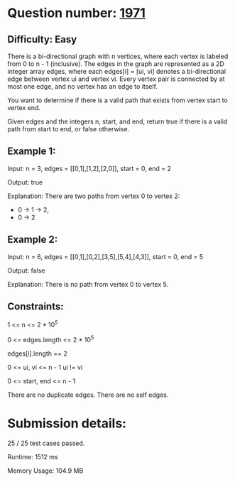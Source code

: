 # Question number: [1971](https://leetcode.com/problems/find-if-path-exists-in-graph/)

## Difficulty: Easy
There is a bi-directional graph with n vertices, where each vertex is labeled from 0 to n - 1 (inclusive). The edges in the graph are represented as a 2D integer array edges, where each edges[i] = [ui, vi] denotes a bi-directional edge between vertex ui and vertex vi. Every vertex pair is connected by at most one edge, and no vertex has an edge to itself.

You want to determine if there is a valid path that exists from vertex start to vertex end.

Given edges and the integers n, start, and end, return true if there is a valid path from start to end, or false otherwise.

## Example 1:

Input: n = 3, edges = [[0,1],[1,2],[2,0]], start = 0, end = 2

Output: true

Explanation: There are two paths from vertex 0 to vertex 2:

- 0 → 1 → 2, 
- 0 → 2

## Example 2:

Input: n = 6, edges = [[0,1],[0,2],[3,5],[5,4],[4,3]], start = 0, end = 5

Output: false

Explanation: There is no path from vertex 0 to vertex 5.

## Constraints:

1 <= n <= 2 * 10<sup>5</sup>

0 <= edges.length <= 2 * 10<sup>5</sup>

edges[i].length == 2

0 <= ui, vi <= n - 1 ui != vi

0 <= start, end <= n - 1

There are no duplicate edges.
There are no self edges.

# Submission details:

25 / 25 test cases passed.

Runtime: 1512 ms

Memory Usage: 104.9 MB

